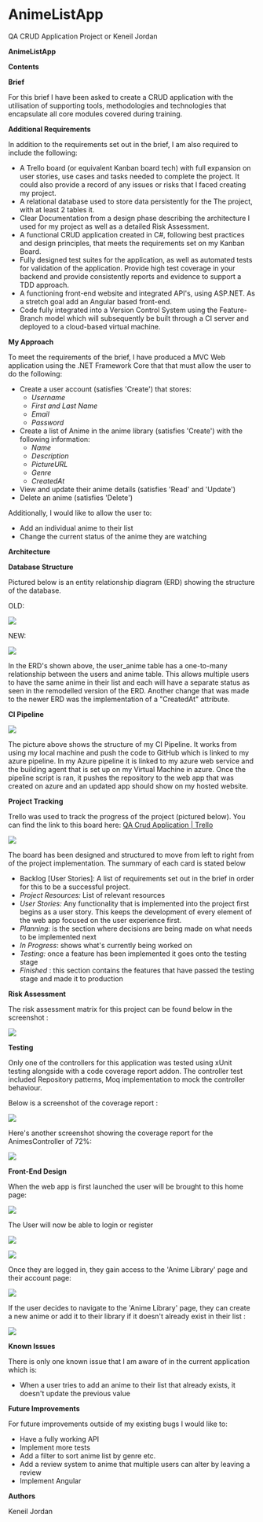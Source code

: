 # AnimeListApp
QA CRUD Application Project or Keneil Jordan

**AnimeListApp**

**Contents**

**Brief**

For this brief I have been asked to create a CRUD application with the utilisation of supporting tools,
 methodologies and technologies that encapsulate all core modules
 covered during training.

**Additional Requirements**

In addition to the requirements set out in the brief, I am also required to include the following:

- A Trello board (or equivalent Kanban board tech) with full expansion
 on user stories, use cases and tasks needed to complete the project.
 It could also provide a record of any issues or risks that I faced
 creating my project.
- A relational database used to store data persistently for the
 The project, with at least 2 tables it.
- Clear Documentation from a design phase describing the architecture
 I used for my project as well as a detailed Risk Assessment.
- A functional CRUD application created in C#, following best
 practices and design principles, that meets the requirements set on
 my Kanban Board.
- Fully designed test suites for the application, as well as automated tests for validation of the application. Provide high test coverage in your backend and provide consistently
 reports and evidence to support a TDD approach.
- A functioning front-end website and integrated API&#39;s, using ASP.NET. As a stretch goal add an Angular based front-end.
- Code fully integrated into a Version Control System using the
 Feature-Branch model which will subsequently be built through a CI
 server and deployed to a cloud-based virtual machine.

**My Approach**

To meet the requirements of the brief, I have produced a MVC Web application using the .NET Framework Core that that must allow the user to do the following:

- Create a user account (satisfies &#39;Create&#39;) that stores:
  - _Username_
  - _First and Last Name_
  - _Email_
  - _Password_
- Create a list of Anime in the anime library (satisfies &#39;Create&#39;) with the following information:
  - _Name_
  - _Description_
  - _PictureURL_
  - _Genre_
  - _CreatedAt_
- View and update their anime details (satisfies &#39;Read&#39; and &#39;Update&#39;)
- Delete an anime (satisfies &#39;Delete&#39;)

Additionally, I would like to allow the user to:

- Add an individual anime to their list
- Change the current status of the anime they are watching

**Architecture**

**Database Structure**

Pictured below is an entity relationship diagram (ERD) showing the structure of the database.

OLD:

![](RackMultipart20210509-4-od2cfg_html_96db6118cb7ba93d.png)

NEW:

![](RackMultipart20210509-4-od2cfg_html_a8bd2428c7f7790d.png)

In the ERD&#39;s shown above, the user\_anime table has a one-to-many relationship between the users and anime table. This allows multiple users to have the same anime in their list and each will have a separate status as seen in the remodelled version of the ERD. Another change that was made to the newer ERD was the implementation of a &quot;CreatedAt&quot; attribute.

**CI Pipeline**

![](RackMultipart20210509-4-od2cfg_html_958f5f4de3d98314.png)

The picture above shows the structure of my CI Pipeline. It works from using my local machine and push the code to GitHub which is linked to my azure pipeline. In my Azure pipeline it is linked to my azure web service and the building agent that is set up on my Virtual Machine in azure. Once the pipeline script is ran, it pushes the repository to the web app that was created on azure and an updated app should show on my hosted website.

**Project Tracking**

Trello was used to track the progress of the project (pictured below). You can find the link to this board here: [QA Crud Application | Trello](https://trello.com/b/HARAm46v/qa-crud-application)

![](RackMultipart20210509-4-od2cfg_html_3427a297e6abbb61.png)

The board has been designed and structured to move from left to right from of the project implementation. The summary of each card is stated below

- Backlog [User Stories]:  A list of requirements set out in the brief in order for this to be a successful project.
- _Project Resources:_ List of relevant resources
- _User Stories:_  Any functionality that is implemented into the project first begins as a user story. This keeps the development of every element of the web app focused on the user experience first.
- _Planning:_ is the section where decisions are being made on what needs to be implemented next
- _In Progress_: shows what&#39;s currently being worked on
- _Testing:_ once a feature has been implemented it goes onto the testing stage
- _Finished_ : this section contains the features that have passed the testing stage and made it to production

**Risk Assessment**

The risk assessment matrix for this project can be found below in the screenshot :

![](RackMultipart20210509-4-od2cfg_html_71b834dc18f2d194.png)

**Testing**

Only one of the controllers for this application was tested using xUnit testing alongside with a code coverage report addon. The controller test included Repository patterns, Moq implementation to mock the controller behaviour.

Below is a screenshot of the coverage report :

![](RackMultipart20210509-4-od2cfg_html_e40665f55f87e2d.png)

Here&#39;s another screenshot showing the coverage report for the AnimesController of 72%:

![](RackMultipart20210509-4-od2cfg_html_8a365da7e9739a84.png)

**Front-End Design**

When the web app is first launched the user will be brought to this home page:

![](RackMultipart20210509-4-od2cfg_html_75cf0aa224c596.png)

The User will now be able to login or register

![](RackMultipart20210509-4-od2cfg_html_e7ae902fd730f2d9.png)

![](RackMultipart20210509-4-od2cfg_html_668ed44465395fc2.png)

Once they are logged in, they gain access to the &#39;Anime Library&#39; page and their account page:

![](RackMultipart20210509-4-od2cfg_html_948ff5b4d9905be.png)

If the user decides to navigate to the &#39;Anime Library&#39; page, they can create a new anime or add it to their library if it doesn&#39;t already exist in their list :

![](RackMultipart20210509-4-od2cfg_html_1743a574486bd0a4.png)

**Known Issues**

There is only one known issue that I am aware of in the current application which is:

- When a user tries to add an anime to their list that already exists, it doesn&#39;t update the previous value

**Future Improvements**

For future improvements outside of my existing bugs I would like to:

- Have a fully working API
- Implement more tests
- Add a filter to sort anime list by genre etc.
- Add a review system to anime that multiple users can alter by leaving a review
- Implement Angular

**Authors**

Keneil Jordan
